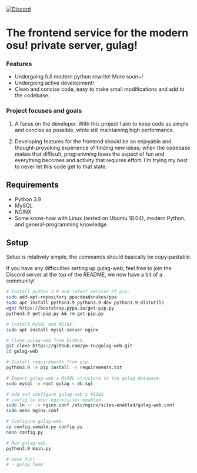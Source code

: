 [![Discord](https://discordapp.com/api/guilds/748687781605408908/widget.png?style=shield)](https://discord.gg/ShEQgUx)

# The frontend service for the modern osu! private server, gulag!

### Features

- Undergoing full modern python rewrite! More soon~!
- Undergoing active development!
- Clean and concise code, easy to make small modifications and add to the codebase.

### Project focuses and goals

1. A focus on the developer. With this project I aim to keep code as simple and concise as
   possible, while still maintaining high performance.

2. Developing features for the frontend should be an enjoyable and thought-provoking
   experience of finding new ideas; when the codebase makes that difficult, programming loses the aspect of fun and everything becomes and activity that requires effort. I'm trying my best to never let this code get to that state.

## Requirements
- Python 3.9
- MySQL
- NGINX
- Some know-how with Linux (tested on Ubuntu 18.04), modern Python, and general-programming
  knowledge.

## Setup

Setup is relatively simple, the commands should basically be copy-pastable.

If you have any difficulties setting up gulag-web, feel free to join the 
Discord server at the top of the README, we now have a bit of a community!

```sh
# Install python 3.9 and latest version of pip.
sudo add-apt-repository ppa:deadsnakes/ppa
sudo apt install python3.9 python3.9-dev python3.9-distutils
wget https://bootstrap.pypa.io/get-pip.py
python3.9 get-pip.py && rm get-pip.py

# Install MySQL and NGINX.
sudo apt install mysql-server nginx

# Clone gulag-web from GitHub.
git clone https://github.com/yo-ru/gulag-web.git
cd gulag-web

# Install requirements from pip.
python3.9 -m pip install -r requirements.txt

# Import gulag-web's MySQL structure to the gulag database.
sudo mysql -u root gulag < db.sql

# Add and configure gulag-web's NGINX 
# config to your nginx/sites-enabled.
sudo ln -r -s nginx.conf /etc/nginx/sites-enabled/gulag-web.conf
sudo nano nginx.conf

# Configure gulag-web.
cp config.sample.py config.py
nano config.py

# Run gulag-web.
python3.9 main.py

# Have fun!
# - gulag Team
```
